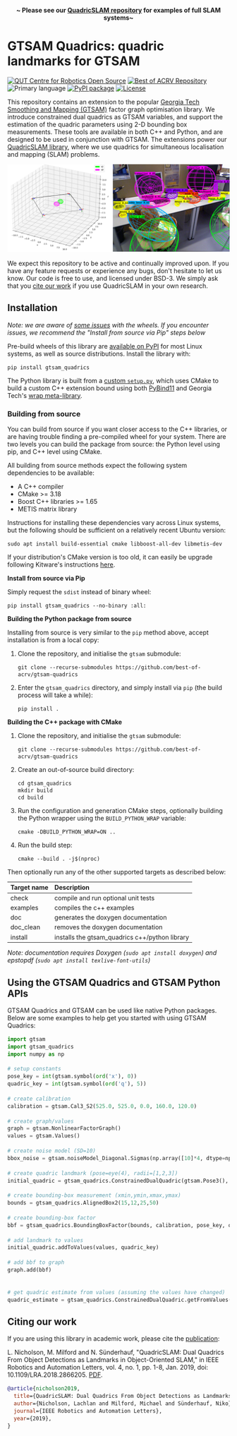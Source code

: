 <p align=center><strong>~ Please see our <a href="https://github.com/qcr/quadricslam">QuadricSLAM repository</a> for examples of full SLAM systems~</strong></p>

# GTSAM Quadrics: quadric landmarks for GTSAM

[![QUT Centre for Robotics Open Source](https://github.com/qcr/qcr.github.io/raw/master/misc/badge.svg)](https://qcr.github.io)
[![Best of ACRV Repository](https://img.shields.io/badge/collection-best--of--acrv-%23a31b2a)](https://roboticvision.org/best-of-acrv)
![Primary language](https://img.shields.io/github/languages/top/qcr/gtsam-quadrics)
[![PyPI package](https://img.shields.io/pypi/pyversions/gtsam-quadrics)](https://pypi.org/project/gtsam-quadrics/)
[![License](https://img.shields.io/github/license/qcr/gtsam-quadrics)](./LICENSE.txt)

This repository contains an extension to the popular [Georgia Tech Smoothing and Mapping (GTSAM)](https://github.com/borglab/gtsam) factor graph optimisation library. We introduce constrained dual quadrics as GTSAM variables, and support the estimation of the quadric parameters using 2-D bounding box measurements. These tools are available in both C++ and Python, and are designed to be used in conjunction with GTSAM. The extensions power our [QuadricSLAM library](https://github.com/qcr/quadricslam), where we use quadrics for simultaneous localisation and mapping (SLAM) problems.

![Demonstrations of GTSAM Quadrics in action](/doc/gtsam_quadrics.png)

We expect this repository to be active and continually improved upon. If you have any feature requests or experience any bugs, don't hesitate to let us know. Our code is free to use, and licensed under BSD-3. We simply ask that you [cite our work](#citing-our-work) if you use QuadricSLAM in your own research.

## Installation

_Note: we are aware of [some issues](https://github.com/qcr/gtsam-quadrics/issues/24) with the wheels. If you encounter issues, we recommend the "Install from source via Pip" steps below_

Pre-build wheels of this library are [available on PyPI](https://pypi.org/project/gtsam-quadrics/) for most Linux systems, as well as source distributions. Install the library with:

```
pip install gtsam_quadrics
```

The Python library is built from a [custom `setup.py`](/setup.py), which uses CMake to build a custom C++ extension bound using both [PyBind11](https://github.com/pybind/pybind11) and Georgia Tech's [wrap meta-library](https://github.com/borglab/wrap).

### Building from source

You can build from source if you want closer access to the C++ libraries, or are having trouble finding a pre-compiled wheel for your system. There are two levels you can build the package from source: the Python level using pip, and C++ level using CMake.

All building from source methods expect the following system dependencies to be available:

- A C++ compiler
- CMake >= 3.18
- Boost C++ libraries >= 1.65
- METIS matrix library

Instructions for installing these dependencies vary across Linux systems, but the following should be sufficient on a relatively recent Ubuntu version:

```
sudo apt install build-essential cmake libboost-all-dev libmetis-dev
```

If your distribution's CMake version is too old, it can easily be upgrade following Kitware's instructions [here](https://apt.kitware.com/).

**Install from source via Pip**

Simply request the `sdist` instead of binary wheel:

```
pip install gtsam_quadrics --no-binary :all:
```

**Building the Python package from source**

Installing from source is very similar to the `pip` method above, accept installation is from a local copy:

1. Clone the repository, and initialise the `gtsam` submodule:

   ```
   git clone --recurse-submodules https://github.com/best-of-acrv/gtsam-quadrics
   ```

2. Enter the `gtsam_quadrics` directory, and simply install via `pip` (the build process will take a while):

   ```
   pip install .
   ```

**Building the C++ package with CMake**

1. Clone the repository, and initialise the `gtsam` submodule:

   ```
   git clone --recurse-submodules https://github.com/best-of-acrv/gtsam-quadrics
   ```

2. Create an out-of-source build directory:

   ```
   cd gtsam_quadrics
   mkdir build
   cd build
   ```

3. Run the configuration and generation CMake steps, optionally building the Python wrapper using the `BUILD_PYTHON_WRAP` variable:

   ```
   cmake -DBUILD_PYTHON_WRAP=ON ..
   ```

4. Run the build step:

   ```
   cmake --build . -j$(nproc)
   ```

Then optionally run any of the other supported targets as described below:

| **Target name** | **Description**                                |
| :-------------- | :--------------------------------------------- |
| check           | compile and run optional unit tests            |
| examples        | compiles the c++ examples                      |
| doc             | generates the doxygen documentation            |
| doc_clean       | removes the doxygen documentation              |
| install         | installs the gtsam_quadrics c++/python library |

_Note: documentation requires Doxygen (`sudo apt install doxygen`) and epstopdf (`sudo apt install texlive-font-utils`)_

## Using the GTSAM Quadrics and GTSAM Python APIs

GTSAM Quadrics and GTSAM can be used like native Python packages. Below are some examples to help get you started with using GTSAM Quadrics:

```python
import gtsam
import gtsam_quadrics
import numpy as np

# setup constants
pose_key = int(gtsam.symbol(ord('x'), 0))
quadric_key = int(gtsam.symbol(ord('q'), 5))

# create calibration
calibration = gtsam.Cal3_S2(525.0, 525.0, 0.0, 160.0, 120.0)

# create graph/values
graph = gtsam.NonlinearFactorGraph()
values = gtsam.Values()

# create noise model (SD=10)
bbox_noise = gtsam.noiseModel_Diagonal.Sigmas(np.array([10]*4, dtype=np.float))

# create quadric landmark (pose=eye(4), radii=[1,2,3])
initial_quadric = gtsam_quadrics.ConstrainedDualQuadric(gtsam.Pose3(), np.array([1.,2.,3.]))

# create bounding-box measurement (xmin,ymin,xmax,ymax)
bounds = gtsam_quadrics.AlignedBox2(15,12,25,50)

# create bounding-box factor
bbf = gtsam_quadrics.BoundingBoxFactor(bounds, calibration, pose_key, quadric_key, bbox_noise)

# add landmark to values
initial_quadric.addToValues(values, quadric_key)

# add bbf to graph
graph.add(bbf)


# get quadric estimate from values (assuming the values have changed)
quadric_estimate = gtsam_quadrics.ConstrainedDualQuadric.getFromValues(values, quadric_key)
```

## Citing our work

If you are using this library in academic work, please cite the [publication](https://ieeexplore.ieee.org/document/8440105):

L. Nicholson, M. Milford and N. Sünderhauf, "QuadricSLAM: Dual Quadrics From Object Detections as Landmarks in Object-Oriented SLAM," in IEEE Robotics and Automation Letters, vol. 4, no. 1, pp. 1-8, Jan. 2019, doi: 10.1109/LRA.2018.2866205. [PDF](https://arxiv.org/abs/1804.04011).

```bibtex
@article{nicholson2019,
  title={QuadricSLAM: Dual Quadrics From Object Detections as Landmarks in Object-Oriented SLAM},
  author={Nicholson, Lachlan and Milford, Michael and Sünderhauf, Niko},
  journal={IEEE Robotics and Automation Letters},
  year={2019},
}
```
